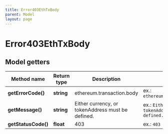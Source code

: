 ```yaml
---
title: Error403EthTxBody
parent: Model
layout: page
---
```


# Error403EthTxBody

## Model getters

Method name | Return type | Description | Notes
------------ | ------------- | ------------- | -------------
**getErrorCode()** | **string** | ethereum.transaction.body | ex.: `ethereum.transaction.body`
**getMessage()** | **string** | Either currency, or tokenAddress must be defined. | ex.: `Either currency, or tokenAddress must be defined.`
**getStatusCode()** | **float** | 403 | ex.: `403`


